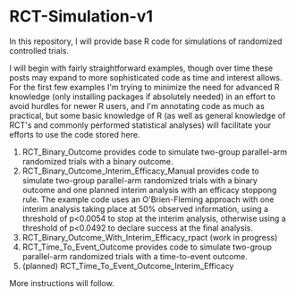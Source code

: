 # RCT-Simulation-v1

In this repository, I will provide base R code for simulations of randomized controlled trials.  

I will begin with fairly straightforward examples, though over time these posts may expand to more sophisticated code as time and interest allows.  For the first few examples I'm trying to minimize the need for advanced R knowledge (only installing packages if absolutely needed) in an effort to avoid hurdles for newer R users, and I'm annotating code as much as practical, but some basic knowledge of R (as well as general knowledge of RCT's and commonly performed statistical analyses) will facilitate your efforts to use the code stored here.

1. RCT_Binary_Outcome provides code to simulate two-group parallel-arm randomized trials with a binary outcome.
2. RCT_Binary_Outcome_Interim_Efficacy_Manual provides code to simulate two-group parallel-arm randomized trials with a binary outcome and one planned interim analysis with an efficacy stoppong rule.  The example code uses an O'Brien-Fleming approach with one interim analysis taking place at 50% observed information, using a threshold of p<0.0054 to stop at the interim analysis, otherwise using a threshold of p<0.0492 to declare success at the final analysis.
3. RCT_Binary_Outcome_With_Interim_Efficacy_rpact (work in progress)
4. RCT_Time_To_Event_Outcome provides code to simulate two-group parallel-arm randomized trials with a time-to-event outcome.
5. (planned) RCT_Time_To_Event_Outcome_Interim_Efficacy

More instructions will follow.
